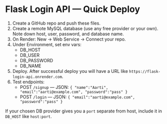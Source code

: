 # Flask Login API — Quick Deploy

1. Create a GitHub repo and push these files.
2. Create a remote MySQL database (use any free provider or your own). Note down host, user, password, and database name.
3. On Render: New → Web Service → Connect your repo.
4. Under Environment, set env vars:
   - DB_HOST
   - DB_USER
   - DB_PASSWORD
   - DB_NAME
5. Deploy. After successful deploy you will have a URL like `https://flask-login-api.onrender.com`.
6. Test endpoints:
   - POST `/signup` — JSON: `{ "name":"Aarti", "email":"aarti@example.com", "password":"pass" }`
   - POST `/login` — JSON: `{ "email":"aarti@example.com", "password":"pass" }`

If your chosen DB provider gives you a `port` separate from host, include it in `DB_HOST` like `host:port`.
